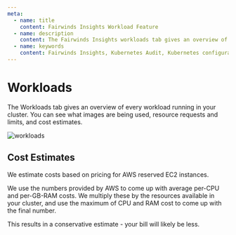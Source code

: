 ```yaml
---
meta:
  - name: title
    content: Fairwinds Insights Workload Feature
  - name: description
    content: The Fairwinds Insights workloads tab gives an overview of every workload running in your cluster. Read the documentation.
  - name: keywords
    content: Fairwinds Insights, Kubernetes Audit, Kubernetes configuration validation, workload
---
```

# Workloads

The Workloads tab gives an overview of every workload running in your cluster.
You can see what images are being used, resource requests and limits,
and cost estimates.

<img :src="$withBase('/img/workloads.png')" alt="workloads">

## Cost Estimates
We estimate costs based on pricing for AWS reserved EC2 instances.

We use the numbers provided by AWS to come up with average per-CPU and per-GB-RAM costs.
We multiply these by the resources available in your cluster, and use the maximum
of CPU and RAM cost to come up with the final number.

This results in a conservative estimate - your bill will likely be less.


